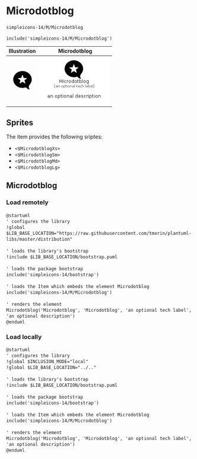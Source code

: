 # Microdotblog


```text
simpleicons-14/M/Microdotblog
```

```text
include('simpleicons-14/M/Microdotblog')
```



| Illustration | Microdotblog |
| :---: | :---: |
| ![illustration for Illustration](../../simpleicons-14/M/Microdotblog.png) | ![illustration for Microdotblog](../../simpleicons-14/M/Microdotblog.Local.png) |



## Sprites
The item provides the following sriptes:

- `<$MicrodotblogXs>`
- `<$MicrodotblogSm>`
- `<$MicrodotblogMd>`
- `<$MicrodotblogLg>`





## Microdotblog

### Load remotely
```plantuml
@startuml
' configures the library
!global $LIB_BASE_LOCATION="https://raw.githubusercontent.com/tmorin/plantuml-libs/master/distribution"

' loads the library's bootstrap
!include $LIB_BASE_LOCATION/bootstrap.puml

' loads the package bootstrap
include('simpleicons-14/bootstrap')

' loads the Item which embeds the element Microdotblog
include('simpleicons-14/M/Microdotblog')

' renders the element
Microdotblog('Microdotblog', 'Microdotblog', 'an optional tech label', 'an optional description')
@enduml
```

### Load locally
```plantuml
@startuml
' configures the library
!global $INCLUSION_MODE="local"
!global $LIB_BASE_LOCATION="../.."

' loads the library's bootstrap
!include $LIB_BASE_LOCATION/bootstrap.puml

' loads the package bootstrap
include('simpleicons-14/bootstrap')

' loads the Item which embeds the element Microdotblog
include('simpleicons-14/M/Microdotblog')

' renders the element
Microdotblog('Microdotblog', 'Microdotblog', 'an optional tech label', 'an optional description')
@enduml
```

